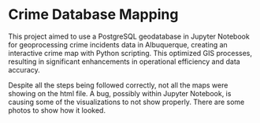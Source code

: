 # Crime Database Mapping
This project aimed to use a PostgreSQL geodatabase in Jupyter Notebook for geoprocessing crime incidents data in Albuquerque, creating an interactive crime map with Python scripting. This optimized GIS processes, resulting in significant enhancements in operational efficiency and data accuracy.

Despite all the steps being followed correctly, not all the maps were showing on the html file. A bug, possibly within Jupyter Notebook, is causing some of the visualizations to not show properly. There are some photos to show how it looked.